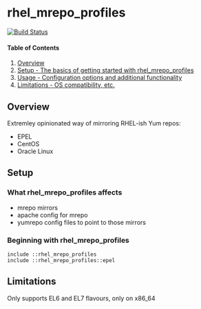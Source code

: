 # rhel_mrepo_profiles
[![Build Status](https://travis-ci.org/petems/petems-rhel_mrepo_profiles.svg?branch=master)](https://travis-ci.org/petems/petems-rhel_mrepo_profiles)

#### Table of Contents

1. [Overview](#overview)
1. [Setup - The basics of getting started with rhel_mrepo_profiles](#setup)
1. [Usage - Configuration options and additional functionality](#usage)
1. [Limitations - OS compatibility, etc.](#limitations)

## Overview

Extremley opinionated way of mirroring RHEL-ish Yum repos:

* EPEL
* CentOS
* Oracle Linux

## Setup

### What rhel_mrepo_profiles affects

* mrepo mirrors
* apache config for mrepo
* yumrepo config files to point to those mirrors

### Beginning with rhel_mrepo_profiles

```puppet
include ::rhel_mrepo_profiles
include ::rhel_mrepo_profiles::epel
```

## Limitations

Only supports EL6 and EL7 flavours, only on x86_64
